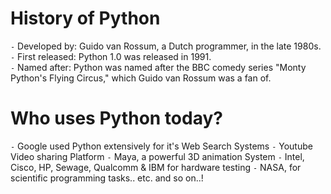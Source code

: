 # History of Python
`-` Developed by: Guido van Rossum, a Dutch programmer, in the late 1980s.  
`-` First released: Python 1.0 was released in 1991.  
`-` Named after: Python was named after the BBC comedy series "Monty Python's Flying Circus," which Guido van Rossum was a fan of.

# Who uses Python today?
`-` Google used Python extensively for it's Web Search Systems
`-` Youtube Video sharing Platform
`-` Maya, a powerful 3D animation System
`-` Intel, Cisco, HP, Sewage, Qualcomm & IBM for hardware testing
`-` NASA, for scientific programming tasks.. etc. and so on..!